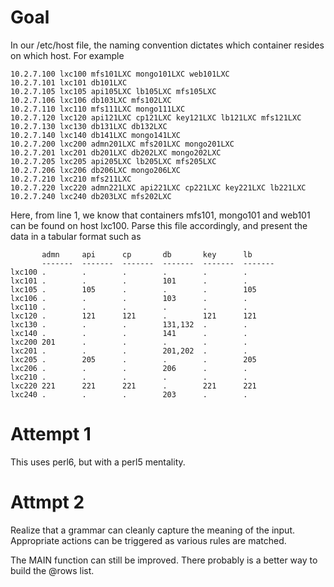 # Goal

In our /etc/host file, the naming convention dictates which container
resides on which host. For example
```
10.2.7.100 lxc100 mfs101LXC mongo101LXC web101LXC
10.2.7.101 lxc101 db101LXC
10.2.7.105 lxc105 api105LXC lb105LXC mfs105LXC
10.2.7.106 lxc106 db103LXC mfs102LXC
10.2.7.110 lxc110 mfs111LXC mongo111LXC
10.2.7.120 lxc120 api121LXC cp121LXC key121LXC lb121LXC mfs121LXC 
10.2.7.130 lxc130 db131LXC db132LXC
10.2.7.140 lxc140 db141LXC mongo141LXC
10.2.7.200 lxc200 admn201LXC mfs201LXC mongo201LXC
10.2.7.201 lxc201 db201LXC db202LXC mongo202LXC
10.2.7.205 lxc205 api205LXC lb205LXC mfs205LXC
10.2.7.206 lxc206 db206LXC mongo206LXC
10.2.7.210 lxc210 mfs211LXC
10.2.7.220 lxc220 admn221LXC api221LXC cp221LXC key221LXC lb221LXC
10.2.7.240 lxc240 db203LXC mfs202LXC
```
Here, from line 1, we know that containers mfs101, mongo101 and web101
can be found on host lxc100. Parse this file accordingly, and present
the data in a tabular format such as
```
       admn     api      cp       db       key      lb     
       -------  -------  -------  -------  -------  -------
lxc100 .        .        .        .        .        .      
lxc101 .        .        .        101      .        .      
lxc105 .        105      .        .        .        105    
lxc106 .        .        .        103      .        .      
lxc110 .        .        .        .        .        .      
lxc120 .        121      121      .        121      121    
lxc130 .        .        .        131,132  .        .      
lxc140 .        .        .        141      .        .      
lxc200 201      .        .        .        .        .      
lxc201 .        .        .        201,202  .        .      
lxc205 .        205      .        .        .        205    
lxc206 .        .        .        206      .        .      
lxc210 .        .        .        .        .        .      
lxc220 221      221      221      .        221      221    
lxc240 .        .        .        203      .        .      
```

# Attempt 1

This uses perl6, but with a perl5 mentality. 

# Attmpt 2

Realize that a grammar can cleanly capture the meaning of the
input. Appropriate actions can be triggered as various rules are
matched.

The MAIN function can still be improved. There probably is a better
way to build the @rows list.

